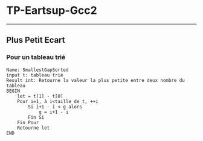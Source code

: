 # TP-Eartsup-Gcc2
---
## Plus Petit Ecart
### Pour un tableau trié
```
Name: SmallestGapSorted
input t: tableau trié
Result int: Retourne la valeur la plus petite entre deux nombre du tableau
BEGIN
    let = t[1] - t[0]
    Pour i=1, à i<taille de t, ++i
        Si i+1 - i < g alors
            g = i+1 - i
        Fin Si
    Fin Pour
    Retourne let
END
```
